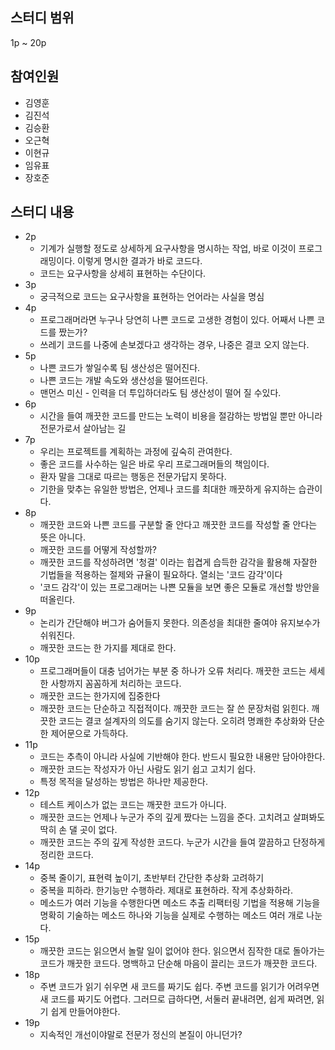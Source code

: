 ## 스터디 범위
1p ~ 20p

## 참여인원
- 김영훈
- 김진석
- 김승환
- 오근혁
- 이현규
- 임유표
- 장호준

## 스터디 내용
- 2p
  - 기계가 실행할 정도로 상세하게 요구사항을 명시하는 작업, 바로 이것이 프로그래밍이다. 이렇게 명시한 결과가 바로 코드다.
  - 코드는 요구사항을 상세히 표현하는 수단이다.
- 3p
  - 궁극적으로 코드는 요구사항을 표현하는 언어라는 사실을 명심
- 4p
  - 프로그래머라면 누구나 당연히 나쁜 코드로 고생한 경험이 있다. 어째서 나쁜 코드를 짰는가?
  - 쓰레기 코드를 나중에 손보겠다고 생각하는 경우, 나중은 결코 오지 않는다.
- 5p
  - 나쁜 코드가 쌓일수록 팀 생산성은 떨어진다.
  - 나쁜 코드는 개발 속도와 생산성을 떨어뜨린다.
  - 맨먼스 미신 - 인력을 더 투입하더라도 팀 생산성이 떨어 질 수있다.
- 6p
  - 시간을 들여 깨끗한 코드를 만드는 노력이 비용을 절감하는 방법일 뿐만 아니라 전문가로서 살아남는 길
- 7p
  - 우리는 프로젝트를 계획하는 과정에 깊숙히 관여한다.
  - 좋은 코드를 사수하는 일은 바로 우리 프로그래머들의 책임이다.
  - 환자 말을 그대로 따르는 행동은 전문가답지 못하다.
  - 기한을 맞추는 유일한 방법은, 언제나 코드를 최대한 깨끗하게 유지하는 습관이다.
- 8p
  - 깨끗한 코드와 나쁜 코드를 구분할 줄 안다고 깨끗한 코드를 작성할 줄 안다는 뜻은 아니다.
  - 깨끗한 코드를 어떻게 작성할까?
  - 깨끗한 코드를 작성하려면 '청결' 이라는 힙겹게 습득한 감각을 활용해 자잘한 기법들을 적용하는 절제와 규율이 필요하다. 열쇠는 '코드 감각'이다
  - '코드 감각'이 있는 프로그래머는 나쁜 모듈을 보면 좋은 모듈로 개선할 방안을 떠올린다.
- 9p
  - 논리가 간단해야 버그가 숨어들지 못한다. 의존성을 최대한 줄여야 유지보수가 쉬워진다.
  - 깨끗한 코드는 한 가지를 제대로 한다.
- 10p
  - 프로그래머들이 대충 넘어가는 부분 중 하나가 오류 처리다. 깨끗한 코드는 세세한 사항까지 꼼꼼하게 처리하는 코드다.
  - 깨끗한 코드는 한가지에 집중한다
  - 깨끗한 코드는 단순하고 직접적이다. 깨끗한 코드는 잘 쓴 문장처럼 읽힌다. 깨끗한 코드는 결코 설계자의 의도를 숨기지 않는다. 오히려 명쾌한 추상화와 단순한 제어문으로 가득하다.
- 11p
  - 코드는 추측이 아니라 사실에 기반해야 한다. 반드시 필요한 내용만 담아야한다.
  - 깨끗한 코드는 작성자가 아닌 사람도 읽기 쉽고 고치기 쉽다.
  - 특정 목적을 달성하는 방법은 하나만 제공한다.
- 12p
  - 테스트 케이스가 없는 코드는 깨끗한 코드가 아니다.
  - 깨끗한 코드는 언제나 누군가 주의 깊게 짰다는 느낌을 준다. 고치려고 살펴봐도 딱히 손 댈 곳이 없다.
  - 깨끗한 코드는 주의 깊게 작성한 코드다. 누군가 시간을 들여 깔끔하고 단정하게 정리한 코드다.
- 14p
  - 중복 줄이기, 표현력 높이기, 초반부터 간단한 추상화 고려하기
  - 중복을 피하라. 한기능만 수행하라. 제대로 표현하라. 작게 추상화하라.
  - 메소드가 여러 기능을 수행한다면 메소드 추출 리팩터링 기법을 적용해 기능을 명확히 기술하는 메소드 하나와 기능을 실제로 수행하는 메소드 여러 개로 나눈다.
- 15p
  - 깨끗한 코드는 읽으면서 놀랄 일이 없어야 한다. 읽으면서 짐작한 대로 돌아가는 코드가 깨끗한 코드다. 명백하고 단순해 마음이 끌리는 코드가 깨끗한 코드다.
- 18p
  - 주변 코드가 읽기 쉬우면 새 코드를 짜기도 쉽다. 주변 코드를 읽기가 어려우면 새 코드를 짜기도 어렵다. 그러므로 급하다면, 서둘러 끝내려면, 쉽게 짜려면, 읽기 쉽게 만들어야한다.
- 19p
  - 지속적인 개선이야말로 전문가 정신의 본질이 아니던가?
